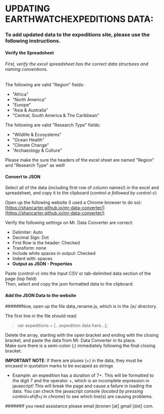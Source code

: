 # UPDATING EARTHWATCHEXPEDITIONS DATA:

### To add updated data to the expeditions site, please use the following instructions.

#### Verify the Spreadsheet

###### First, verify the excel spreadsheet has the correct data structures and naming conventions.
The following are valid "Region" fields:
* "Africa"
* "North America"
* "Europe"
* "Asia & Australia"
* "Central, South America & The Caribbean"

The following are valid "Research Type" fields:
* "Wildlife & Ecosystems"
* "Ocean Health"
* "Climate Change"
* "Archaeology & Culture"

Please make the sure the headers of the excel sheet are named "Region" and "Research Type" as well!

#### Convert to JSON

Select all of the data (including first row of column names!) in the excel and spreadsheet, and copy it to the clipboard (_control-a followed by control-c_)

Open up the following website (I used a Chrome browser to do so):
[https://shancarter.github.io/mr-data-converter/](https://shancarter.github.io/mr-data-converter/)

Verify the following settings on Mr. Data Converter are correct:
* Delimiter: Auto
* Decimal Sign: Dot
* First Row is the header: Checked
 * Transform: none
* Include white spaces in output: Checked
 * Indent with: spaces
* **Output as JSON - Properties**

Paste (_control-v_) into the Input CSV or tab-delimited data section of the page (top field)  
Then, select and copy the json formatted data to the clipboard.

#### Add the JSON Data to the website
######Now, open up the file data_rename.js, which is in the /js/ directory.

The first line in the file should read:

> var expeditions = [...expedition data here...];

Delete the array, starting with the open bracket and ending with the closing bracket, and paste the data from Mr. Data Converter in its place.  
Make sure there is a semi-colon (;) immediately following the final closing bracket.

**IMPORTANT NOTE**: If there are pluses (+) in the data, they must be encased in quotation marks to be escaped as strings
* Example: an expedition has a duration of 7+. This will be formatted to the digit 7 and the operator +,   which is an incomplete expression in javascript!
This will break the page and cause a failure in loading the data.  You can check the javascript console (_located by pressing control+shift+j in chrome_) to see which line(s) are causing problems. 

######If you need assistance please email jbronen [at] gmail [dot] com.